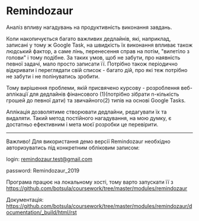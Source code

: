 # Remindozaur
Аналіз впливу нагадувань на продуктивність виконання завдань.

Коли накопичується багато важливих дедлайнів, які, наприклад, записані у тому ж Google Task, на швидкість їх виконання впливає також людський фактор, а саме лінь, перенесення справ на потім, "вилетіло з голови" і тому подібне. За таких умов, щоб не забути, про наявність певної задачі, мало просто записати її. Потрібно також періодично відкривати і переглядати свій список - багато дій, про які теж потрібно не забути і не полінуватись зробити.

Тому вирішення проблеми, якій присвячено курсову - розроблення веб-аплікації для дедлайнів фінансового (1)(потрібно зібрати n-кількість грошей до певної дати) та звичайного(2) типів на основі Google Tasks.

Аплікація дозволятиме створювати дедлайни, редагувати їх та видаляти. Такий метод постійного нагадування, на мою думку, є достатньо ефективним і мета моєї розробки це перевірити.

--------

Важливо! Для використання демо версії Remindozaur необхідно авторизуватись під конкретним обліковим записом:

login: remindozaur.test@gmail.com

password: Remindozaur_2019

Програма працює на локальному хості, тому варто запускати її з https://github.com/botsula/coursework/tree/master/modules/remindozaur

Документація: https://github.com/botsula/coursework/tree/master/modules/remindozaur/documentation/_build/html/rst
